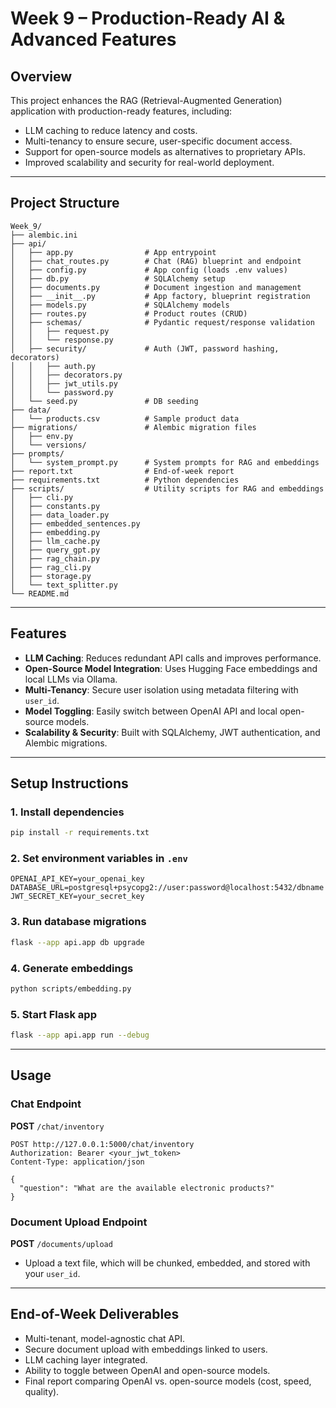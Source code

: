 # Week 9 – Production-Ready AI & Advanced Features

## Overview
This project enhances the RAG (Retrieval-Augmented Generation) application with production-ready features, including:
- LLM caching to reduce latency and costs.
- Multi-tenancy to ensure secure, user-specific document access.
- Support for open-source models as alternatives to proprietary APIs.
- Improved scalability and security for real-world deployment.

---

## Project Structure
```
Week_9/
├── alembic.ini
├── api/                      
│   ├── app.py                # App entrypoint
│   ├── chat_routes.py        # Chat (RAG) blueprint and endpoint
│   ├── config.py             # App config (loads .env values)
│   ├── db.py                 # SQLAlchemy setup
│   ├── documents.py          # Document ingestion and management
│   ├── __init__.py           # App factory, blueprint registration
│   ├── models.py             # SQLAlchemy models
│   ├── routes.py             # Product routes (CRUD)
│   ├── schemas/              # Pydantic request/response validation
│   │   ├── request.py
│   │   └── response.py
│   ├── security/             # Auth (JWT, password hashing, decorators)
│   │   ├── auth.py
│   │   ├── decorators.py
│   │   ├── jwt_utils.py
│   │   └── password.py
│   └── seed.py               # DB seeding
├── data/
│   └── products.csv          # Sample product data
├── migrations/               # Alembic migration files
│   ├── env.py
│   └── versions/
├── prompts/
│   └── system_prompt.py      # System prompts for RAG and embeddings
├── report.txt                # End-of-week report
├── requirements.txt          # Python dependencies
├── scripts/                  # Utility scripts for RAG and embeddings
│   ├── cli.py
│   ├── constants.py
│   ├── data_loader.py
│   ├── embedded_sentences.py
│   ├── embedding.py
│   ├── llm_cache.py
│   ├── query_gpt.py
│   ├── rag_chain.py
│   ├── rag_cli.py
│   ├── storage.py
│   └── text_splitter.py
└── README.md
```

---

## Features
- **LLM Caching**: Reduces redundant API calls and improves performance.
- **Open-Source Model Integration**: Uses Hugging Face embeddings and local LLMs via Ollama.
- **Multi-Tenancy**: Secure user isolation using metadata filtering with `user_id`.
- **Model Toggling**: Easily switch between OpenAI API and local open-source models.
- **Scalability & Security**: Built with SQLAlchemy, JWT authentication, and Alembic migrations.

---

## Setup Instructions

### 1. Install dependencies
```bash
pip install -r requirements.txt
```

### 2. Set environment variables in `.env`
```env
OPENAI_API_KEY=your_openai_key
DATABASE_URL=postgresql+psycopg2://user:password@localhost:5432/dbname
JWT_SECRET_KEY=your_secret_key
```

### 3. Run database migrations
```bash
flask --app api.app db upgrade
```

### 4. Generate embeddings
```bash
python scripts/embedding.py
```

### 5. Start Flask app
```bash
flask --app api.app run --debug
```

---

## Usage

### Chat Endpoint
**POST** `/chat/inventory`
```http
POST http://127.0.0.1:5000/chat/inventory
Authorization: Bearer <your_jwt_token>
Content-Type: application/json

{
  "question": "What are the available electronic products?"
}
```

### Document Upload Endpoint
**POST** `/documents/upload`
- Upload a text file, which will be chunked, embedded, and stored with your `user_id`.

---

## End-of-Week Deliverables
- Multi-tenant, model-agnostic chat API.
- Secure document upload with embeddings linked to users.
- LLM caching layer integrated.
- Ability to toggle between OpenAI and open-source models.
- Final report comparing OpenAI vs. open-source models (cost, speed, quality).


